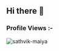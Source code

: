 ## Hi there 👋

<!--
**rahul06r/rahul06r** is a ✨ _special_ ✨ repository because its `README.md` (this file) appears on your GitHub profile.

Here are some ideas to get you started:

- 🔭 I’m currently working on ...
- 🌱 I’m currently learning ...
- 👯 I’m looking to collaborate on ...
- 🤔 I’m looking for help with ...
- 💬 Ask me about ...
- 📫 How to reach me: ...
- 😄 Pronouns: ...
- ⚡ Fun fact: ...
-->
<p align="right"> <h3>Profile Views :-</h3> <img src="https://komarev.com/ghpvc/?username=rahul06r&label=Profile%20views&color=0e75b6&style=flat"
    alt="sathvik-maiya" /> 
  </p
